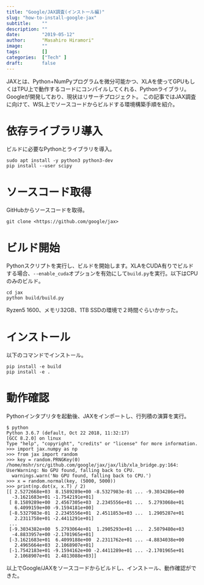 ```yaml
---
title: "Google/JAX調査(インストール編)"
slug: "how-to-install-google-jax"
subtitle:    ""
description: ""
date:        "2019-05-12"
author:      "Masahiro Hiramori"
image:       ""
tags:        []
categories:  ["Tech" ]
draft:       false
---
```


JAXとは、Python+NumPyプログラムを微分可能かつ、XLAを使ってGPUもしくはTPU上で動作するコードにコンパイルしてくれる、Pythonライブラリ。Googleが開発しており、現状はリサーチプロジェクト。
この記事ではJAX調査に向けて、WSL上でソースコードからビルドする環境構築手順を紹介。

# 依存ライブラリ導入

ビルドに必要なPythonとライブラリを導入。

```
sudo apt install -y python3 python3-dev
pip install --user scipy
```

# ソースコード取得

GitHubからソースコードを取得。

```
git clone <https://github.com/google/jax>
```

# ビルド開始

Pythonスクリプトを実行し、ビルドを開始します。XLAをCUDA有りでビルドする場合、`--enable_cuda`オプションを有効にして`build.py`を実行。以下はCPUのみのビルド。

```
cd jax
python build/build.py
```

Ryzen5 1600、メモリ32GB、1TB SSDの環境で２時間ぐらいかかった。

# インストール

以下のコマンドでインストール。

```
pip install -e build
pip install -e .
```

# 動作確認

Pythonインタプリタを起動後、JAXをインポートし、行列積の演算を実行。

```
$ python
Python 3.6.7 (default, Oct 22 2018, 11:32:17)
[GCC 8.2.0] on linux
Type "help", "copyright", "credits" or "license" for more information.
>>> import jax.numpy as np
>>> from jax import random
>>> key = random.PRNGKey(0)
/home/mshr/src/github.com/google/jax/jax/lib/xla_bridge.py:164: UserWarning: No GPU found, falling back to CPU.
  warnings.warn('No GPU found, falling back to CPU.')
>>> x = random.normal(key, (5000, 5000))
>>> print(np.dot(x, x.T) / 2)
[[ 2.5272668e+03  8.1589289e+00 -8.5327983e-01 ... -9.3034286e+00
  -3.1621683e+01 -1.7542191e+01]
 [ 8.1589289e+00  2.4567305e+03  2.2345556e+01 ...  5.2793068e+01
   6.4099159e+00 -9.1594181e+00]
 [-8.5327983e-01  2.2345556e+01  2.4511853e+03 ...  1.2905287e+01
   2.2311758e+01 -2.4411291e+01]
 ...
 [-9.3034382e+00  5.2793064e+01  1.2905293e+01 ...  2.5079480e+03
  -4.8833957e+00 -2.1701965e+01]
 [-3.1621683e+01  6.4099188e+00  2.2311762e+01 ... -4.8834038e+00
   2.4965664e+03  2.1068907e+01]
 [-1.7542183e+01 -9.1594162e+00 -2.4411289e+01 ... -2.1701965e+01
   2.1068907e+01  2.4813088e+03]]
```

以上でGoogle/JAXをソースコードからビルドし、インストール、動作確認ができた。